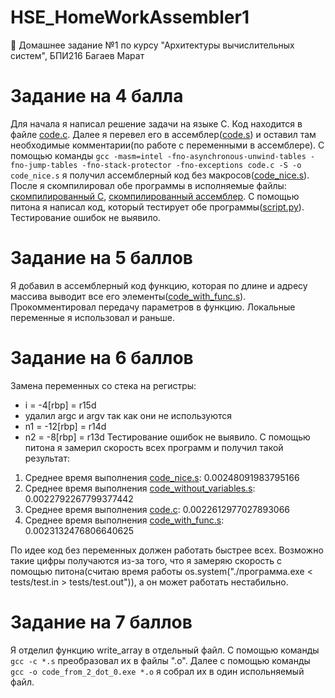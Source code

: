 # HSE_HomeWorkAssembler1
🏫 Домашнее задание №1 по курсу "Архитектуры вычислительных систем", БПИ216 Багаев Марат

# Задание на 4 балла
Для начала я написал решение задачи на языке C. Код находится в файле [code.c](code.c). Далее я перевел его в ассемблер([code.s](code.s)) и оставил там необходимые комментарии(по работе с переменными в ассемблере). С помощью команды ```gcc -masm=intel -fno-asynchronous-unwind-tables -fno-jump-tables -fno-stack-protector -fno-exceptions code.c -S -o code_nice.s``` я получил ассемблерный код без макросов([code_nice.s](code_nice.s)). После я скомпилировал обе программы в исполняемые файлы: [скомпилированный C](code_c.exe), [скомпилированный ассемблер](code_nice_s.exe). С помощью питона я написал код, который тестирует обе программы([script.py](script.py)). Тестирование ошибок не выявило.

# Задание на 5 баллов
Я добавил в ассемблерный код функцию, которая по длине и адресу массива выводит все его элементы([code_with_func.s](code_with_func.s)). Прокомментировал передачу параметров в функцию. Локальные переменные я использовал и раньше. 

# Задание на 6 баллов
Замена переменных со стека на регистры:
- i = -4[rbp] = r15d
- удалил argc и argv так как они не используются
- n1 = -12[rbp] = r14d
- n2 = -8[rbp] = r13d
Тестирование ошибок не выявило. С помощью питона я замерил скорость всех программ и получил такой результат:

1. Среднее время выполнения [code_nice.s](code_nice.s):                            0.00248091983795166
2. Среднее время выполнения [code_without_variables.s](code_without_variables.s):  0.0022792267799377442
3. Среднее время выполнения [code.c](code.c):                                      0.0022612977027893066
4. Среднее время выполнения [code_with_func.s](code_with_func.s):                  0.0023132476806640625

По идее код без переменных должен работать быстрее всех. Возможно такие цифры получаются из-за того, что я замеряю скорость с помощью питона(считаю время работы os.system("./программа.exe < tests/test.in > tests/test.out")), а он может работать нестабильно. 

# Задание на 7 баллов
Я отделил функцию write_array в отдельный файл. С помощью команды ```gcc -c *.s``` преобразовал их в файлы ".o". Далее с помощью команды ```gcc -o code_from_2_dot_0.exe *.o``` я собрал их в один испольняемый файл.
